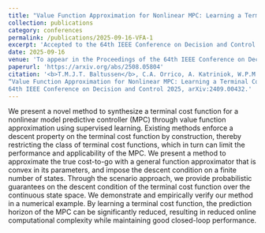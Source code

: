 ```yaml
---
title: "Value Function Approximation for Nonlinear MPC: Learning a Terminal Cost Function with a Descent Property"
collection: publications
category: conferences
permalink: /publications/2025-09-16-VFA-1
excerpt: 'Accepted to the 64th IEEE Conference on Decision and Control 2025.'
date: 2025-09-16
venue: 'To appear in the Proceedings of the 64th IEEE Conference on Decision and Control 2025 - Preprint available on ArXiv'
paperurl: 'https://arxiv.org/abs/2508.05804'
citation: '<b>T.M.J.T. Baltussen</b>, C.A. Orrico, A. Katriniok, W.P.M.H. Heemels, D. Krishnamoorthy, 
“Value Function Approximation for Nonlinear MPC: Learning a Terminal Cost Function with a Descent Property,”
64th IEEE Conference on Decision and Control 2025, arXiv:2409.00432.'
---
```


We present a novel method to synthesize a terminal cost function for a nonlinear model predictive controller (MPC) through value function approximation using supervised learning. 
Existing methods enforce a descent property on the terminal cost function by construction, thereby restricting the class of terminal cost functions, which in turn can limit the performance and applicability of the MPC. 
We present a method to approximate the true cost-to-go with a general function approximator that is convex in its parameters, and impose the descent condition on a finite number of states. 
Through the scenario approach, we provide probabilistic guarantees on the descent condition of the terminal cost function over the continuous state space. 
We demonstrate and empirically verify our method in a numerical example. 
By learning a terminal cost function, the prediction horizon of the MPC can be significantly reduced, resulting in reduced online computational complexity while maintaining good closed-loop performance. 
